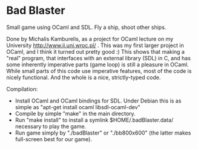 Bad Blaster
===========

Small game using OCaml and SDL. Fly a ship, shoot other ships.

Done by Michalis Kamburelis, as a project for OCaml lecture on my University
http://www.ii.uni.wroc.pl/ . This was my first larger project in OCaml,
and I think it turned out pretty good :)
This shows that making a "real" program,
that interfaces with an external library (SDL) in C,
and has some inherently imperative parts (game loop)
is still a pleasure in OCaml. While small parts of this code use
imperative features, most of the code is nicely functional.
And the whole is a nice, strictly-typed code.

Compilation:
* Install OCaml and OCaml bindings for SDL.
  Under Debian this is as simple as "apt-get install ocaml libsdl-ocaml-dev"
* Compile by simple "make" in the main directory.
* Run "make install" to install a symlink $HOME/.badBlaster.data/
  necessary to play the game.
* Run game simply by "./badBlaster" or "./bb800x600" (the latter
  makes full-screen best for our game).